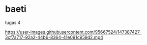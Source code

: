 # baeti
tugas 4


https://user-images.githubusercontent.com/95667524/147387427-3cf7a717-92a2-44b6-8364-41e091c959d2.mp4

